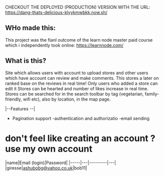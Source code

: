 
 CHECKOUT THE DEPLOYED (PRODUCTION) VERSION WITH THE URL:  https://dang-thats-delicious-klyykmwbkk.now.sh/
  ## WHo made this:
  This project was the fianl outcome of the learn node master paid course which i independently took online: https://learnnode.com/
 ## What is this?

Site which allows users with account to upload stores and other users which have account can review and make comments. 
This stores a later on ranked base on the reviews in real time!
Only users who added a store can edit it
Stores can be hearted and number of likes increase in real time.
Stores can be searched for in the search toolbar by tag (vegetarian, family-friendly, wifi etc), also by location, in the map page.


|--Features --|
- Pagination support
-authentication and authorizatio
-email sending




# don't feel like creating an account ? use my own account

|name|Email (login)|Password|
|-----|---|---------|---|
 |giresse|ashubobg@yahoo.co.uk|bob11|
 




